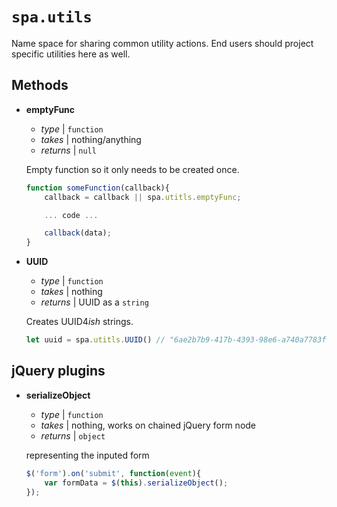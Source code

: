 # `spa.utils`

Name space for sharing common utility actions. End users should project specific utilities here as well. 

## Methods

* **emptyFunc**
	* *type* | `function`
	* *takes* | nothing/anything
	* *returns* | `null`
	
	Empty function so it only needs to be created once.
	
	```js
	function someFunction(callback){
		callback = callback || spa.utitls.emptyFunc;

		... code ...

		callback(data);
	}
	```

* **UUID**
	* *type* | `function`
	* *takes* | nothing
	* *returns* | UUID as a `string`

	Creates UUID4*ish* strings.

	```js
	let uuid = spa.utitls.UUID() // "6ae2b7b9-417b-4393-98e6-a740a7783f90"
	```

## jQuery plugins

* **serializeObject**
	* *type* | `function`
	* *takes* | nothing, works on chained jQuery form node
	* *returns* | `object`

	representing the inputed form

	```js
	$('form').on('submit', function(event){
		var formData = $(this).serializeObject();
	});
	```
